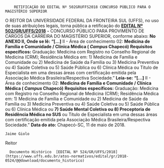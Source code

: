         RETIFICAÇÃO DO EDITAL Nº 502GRUFFS2018 CONCURSO PÚBLICO PARA O MAGISTÉRIO SUPERIOR  

 O REITOR DA UNIVERSIDADE FEDERAL DA FRONTEIRA SUL (UFFS), no uso de suas atribuições legais, torna pública a retificação do  [**EDITAL Nº 502/GR/UFFS/2018**](https://www.uffs.edu.br/atos-normativos/edital/gr/2018-0502)  **-** CONCURSO PÚBLICO PARA PROVIMENTO DE CARGOS DA CARREIRA DO MAGISTÉRIO SUPERIOR, conforme abaixo: **No ANEXO II,**    **Onde se lê:**  **“[...]**  II - Área de conhecimento 02: **Medicina de Família e Comunidade / Clínica Médica ( *Campus* Chapecó)**  **Requisitos específicos:**  Graduação: Medicina com Registro no Conselho Regional de Medicina (CRM); Residência Médica em: 1) Medicina de Família e Comunidade ou 2) Medicina de Saúde da Família ou 3) Medicina Preventiva ou 4) Saúde Coletiva ou 5) Saúde Pública ou 6) Clínica Médica ou Título de Especialista em uma dessas áreas com certificação emitida pela Associação Médica Brasileira/Respectiva Sociedade.”   **Leia-se:**  **“[...]**  II - Área de conhecimento 02: **Medicina de Família e Comunidade / Clínica Médica ( *Campus* Chapecó)**  **Requisitos específicos:**  Graduação: Medicina com Registro no Conselho Regional de Medicina (CRM); Residência Médica em: 1) Medicina de Família e Comunidade ou 2) Medicina de Saúde da Família ou 3) Medicina Preventiva ou 4) Saúde Coletiva ou 5) Saúde Pública ou 6) Clínica Médica ou **7) Saúde Mental Coletiva ou 8) Preceptoria de Residência Médica no SUS** ou Título de Especialista em uma dessas áreas com certificação emitida pela Associação Médica Brasileira/Respectiva Sociedade.”      **Data do ato:** Chapecó-SC, 11 de maio de 2018.   
 

    Jaime Giolo   
 Reitor 

      Documento Histórico  [EDITAL Nº 524/GR/UFFS/2018](https://www.uffs.edu.br/atos-normativos/edital/gr/2018-0524/@@download/documento_historico)     
      